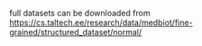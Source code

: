 full datasets can be downloaded from https://cs.taltech.ee/research/data/medbiot/fine-grained/structured_dataset/normal/